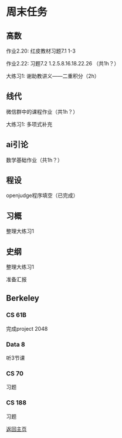 # 周末任务

## 高数
作业2.20: 红皮教材习题7.1 1-3

作业2.22: 习题7.2 1.2.5.8.16.18.22.26 （共1h？）

大练习1: 谢助教讲义——二重积分（2h）

## 线代
微信群中的课程作业（共1h？）

大练习1: 多项式补充

## ai引论
数学基础作业（共1h？）

## 程设
openjudge程序填空（已完成）

## 习概
整理大练习1

## 史纲
整理大练习1

准备汇报

## Berkeley

### CS 61B
完成project 2048

### Data 8
听3节课

### CS 70
习题

### CS 188
习题

[返回主页](/public)